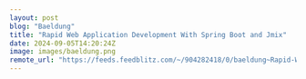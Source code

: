 ```yaml
---
layout: post
blog: "Baeldung"
title: "Rapid Web Application Development With Spring Boot and Jmix"
date: 2024-09-05T14:20:24Z
image: images/baeldung.png
remote_url: "https://feeds.feedblitz.com/~/904282418/0/baeldung~Rapid-Web-Application-Development-With-Spring-Boot-and-Jmix"
---
```

